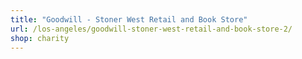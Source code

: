 ```yaml
---
title: "Goodwill - Stoner West Retail and Book Store"
url: /los-angeles/goodwill-stoner-west-retail-and-book-store-2/
shop: charity
---
```

